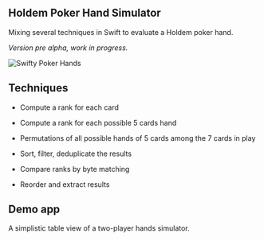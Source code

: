## Holdem Poker Hand Simulator

Mixing several techniques in Swift to evaluate a Holdem poker hand.

*Version pre alpha, work in progress.*

![Swifty Poker Hands](https://www.evernote.com/shard/s89/sh/a0adda99-8b13-4fd2-9c00-14d542e21497/c3f58a528636a786/res/207bd881-cf62-4906-9af4-d6062aac9d0e/skitch.png)

## Techniques

- Compute a rank for each card

- Compute a rank for each possible 5 cards hand

- Permutations of all possible hands of 5 cards among the 7 cards in play

- Sort, filter, deduplicate the results

- Compare ranks by byte matching

- Reorder and extract results

## Demo app

A simplistic table view of a two-player hands simulator.